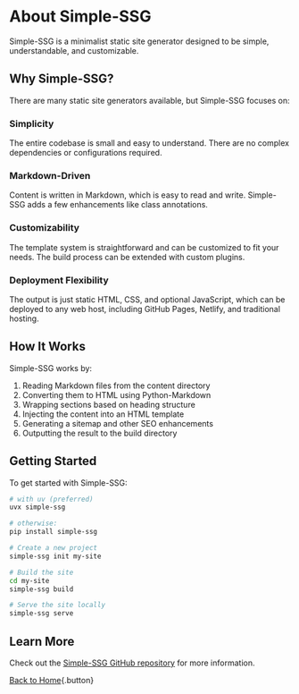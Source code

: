 # About Simple-SSG

Simple-SSG is a minimalist static site generator designed to be simple, understandable, and customizable.

## Why Simple-SSG?

There are many static site generators available, but Simple-SSG focuses on:

### Simplicity

The entire codebase is small and easy to understand. There are no complex dependencies or configurations required.

### Markdown-Driven

Content is written in Markdown, which is easy to read and write. Simple-SSG adds a few enhancements like class annotations.

### Customizability

The template system is straightforward and can be customized to fit your needs. The build process can be extended with custom plugins.

### Deployment Flexibility

The output is just static HTML, CSS, and optional JavaScript, which can be deployed to any web host, including GitHub Pages, Netlify, and traditional hosting.

## How It Works

Simple-SSG works by:

1. Reading Markdown files from the content directory
2. Converting them to HTML using Python-Markdown
3. Wrapping sections based on heading structure
4. Injecting the content into an HTML template
5. Generating a sitemap and other SEO enhancements
6. Outputting the result to the build directory

## Getting Started

To get started with Simple-SSG:

```bash
# with uv (preferred)
uvx simple-ssg

# otherwise:
pip install simple-ssg

# Create a new project
simple-ssg init my-site

# Build the site
cd my-site
simple-ssg build

# Serve the site locally
simple-ssg serve
```

## Learn More

Check out the [Simple-SSG GitHub repository](https://github.com/bradyclarke/simple-ssg) for more information.

[Back to Home](index.html){.button}
